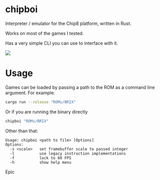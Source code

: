 # chipboi
Interpreter / emulator for the Chip8 platform, written in Rust.

Works on most of the games I tested.

Has a very simple CLI you can use to interface with it.

![](https://i.imgur.com/g5NUGUw.png)

# Usage
Games can be loaded by passing a path to the ROM as a command line argument. For example:
```sh
cargo run --release "ROMs/BRIX"
```
Or if you are running the binary directly
```sh
chipboi "ROMs/BRIX"
```

Other than that:
```
Usage: chipboi <path to file> [Options]
Options:
  -s <scale>   set framebuffer scale to passed integer
  -l           use legacy instruction implementations
  -f           lock to 60 FPS
  -h           show help menu
```

Epic
